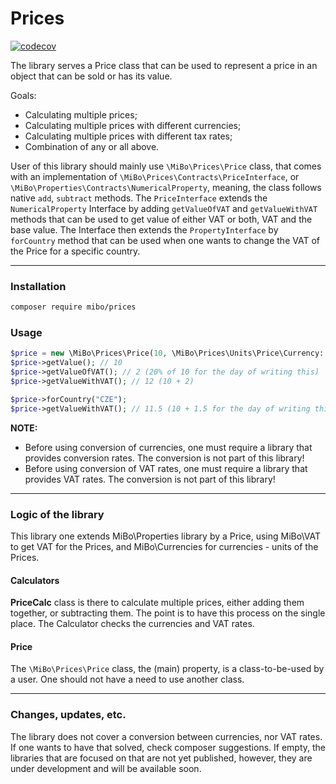 # Prices

[![codecov](https://codecov.io/gh/4513/prices/branch/main/graph/badge.svg?token=lbatKMmLir)](https://codecov.io/gh/4513/prices)

The library serves a Price class that can be used to represent a price in an object that can be sold or has
its value.

Goals:
* Calculating multiple prices;
* Calculating multiple prices with different currencies;
* Calculating multiple prices with different tax rates;
* Combination of any or all above.

User of this library should mainly use `\MiBo\Prices\Price` class, that comes with an implementation of
`\MiBo\Prices\Contracts\PriceInterface`, or `\MiBo\Properties\Contracts\NumericalProperty`, meaning, the class
follows native `add`, `subtract` methods. The `PriceInterface` extends the `NumericalProperty` Interface by
adding `getValueOfVAT` and `getValueWithVAT` methods that can be used to get value of either VAT or both, VAT
and the base value. The Interface then extends the `PropertyInterface` by `forCountry` method that can be used
when one wants to change the VAT of the Price for a specific country.

---
### Installation
```bash
composer require mibo/prices
```

### Usage
```php
$price = new \MiBo\Prices\Price(10, \MiBo\Prices\Units\Price\Currency::get("EUR"), \MiBo\VAT\VAT::get("SVK"));
$price->getValue(); // 10
$price->getValueOfVAT(); // 2 (20% of 10 for the day of writing this)
$price->getValueWithVAT(); // 12 (10 + 2)

$price->forCountry("CZE");
$price->getValueWithVAT(); // 11.5 (10 + 1.5 for the day of writing this)
```

**NOTE:**  
* Before using conversion of currencies, one must require a library that provides conversion rates. The conversion
  is not part of this library!
* Before using conversion of VAT rates, one must require a library that provides VAT rates. The conversion
  is not part of this library!

---
### Logic of the library
This library one extends MiBo\Properties library by a Price, using MiBo\VAT to get VAT for the Prices, and MiBo\Currencies
for currencies - units of the Prices.

#### Calculators
**PriceCalc** class is there to calculate multiple prices, either adding them together, or subtracting them. The
point is to have this process on the single place. The Calculator checks the currencies and VAT rates.

#### Price
The `\MiBo\Prices\Price` class, the (main) property, is a class-to-be-used by a user. One should not have a need
to use another class.

---
### Changes, updates, etc.
The library does not cover a conversion between currencies, nor VAT rates. If one wants to have that solved,
check composer suggestions. If empty, the libraries that are focused on that are not yet published, however, they
are under development and will be available soon.

